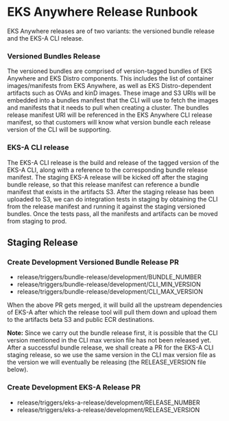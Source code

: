 # EKS Anywhere Release Runbook

EKS Anywhere releases are of two variants: the versioned bundle release and the EKS-A CLI release.

### Versioned Bundles Release

The versioned bundles are comprised of version-tagged bundles of EKS Anywhere and EKS Distro components. This includes the list of container images/manifests from EKS Anywhere, as well as EKS Distro-dependent artifacts such as OVAs and kinD images. These image and S3 URIs will be embedded into a bundles manifest that the CLI will use to fetch the images and manifests that it needs to pull when creating a cluster. The bundles release manifest URI will be referenced in the EKS Anywhere CLI release manifest, so that customers will know what version bundle each release version of the CLI will be supporting.

### EKS-A CLI release

The EKS-A CLI release is the build and release of the tagged version of the EKS-A CLI, along with a reference to the corresponding bundle release manifest. The staging EKS-A release will be kicked off after the staging bundle release, so that this release manifest can reference a bundle manifest that exists in the artifacts S3. After the staging release has been uploaded to S3, we can do integration tests in staging by obtaining the CLI from the release manifest and running it against the staging versioned bundles. Once the tests pass, all the manifests and artifacts can be moved from staging to prod.

## Staging Release

### Create Development Versioned Bundle Release PR

* release/triggers/bundle-release/development/BUNDLE_NUMBER
* release/triggers/bundle-release/development/CLI_MIN_VERSION
* release/triggers/bundle-release/development/CLI_MAX_VERSION

When the above PR gets merged, it will build all the upstream dependencies of EKS-A after which the release tool will pull them down and upload them to the artifacts beta S3 and public ECR destinations. 

**Note:** Since we carry out the bundle release first, it is possible that the CLI version mentioned in the CLI max version file has not been released yet. After a successful bundle release, we shall create a PR for the EKS-A CLI staging release, so we use the same version in the CLI max version file as the version we will eventually be releasing (the RELEASE_VERSION file below).

### Create Development EKS-A Release PR

* release/triggers/eks-a-release/development/RELEASE_NUMBER
* release/triggers/eks-a-release/development/RELEASE_VERSION




